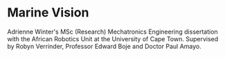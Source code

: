 # Marine Vision
Adrienne Winter's MSc (Research) Mechatronics Engineering dissertation with the African Robotics Unit at the University of Cape Town. Supervised by Robyn Verrinder, Professor Edward Boje and Doctor Paul Amayo.
